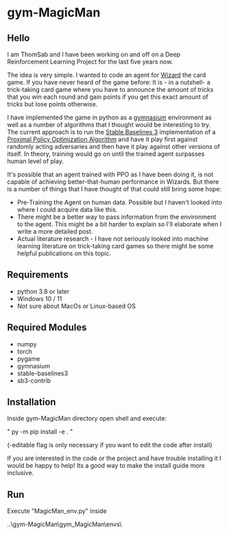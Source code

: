 # gym-MagicMan

## Hello

I am ThomSab and I have been working on and off on a Deep Reinforcement Learning Project for the last five years now.

The idea is very simple. I wanted to code an agent for [Wizard](https://en.wikipedia.org/wiki/Wizard_(card_game)) the card game. If you have never heard of the game before: It is - in a nutshell- a trick-taking card game where you have to announce the amount of tricks that you win each round and gain points if you get this exact amount of tricks but lose points otherwise.

I have implemented the game in python as a [gymnasium](https://gymnasium.farama.org/) environment as well as a number of algorithms that I thought would be interesting to try. The current approach is to run the [Stable Baselines 3](https://stable-baselines3.readthedocs.io/en/master/modules/ppo.html) implementation of a [Proximal Policy Optimization Algorithm](https://arxiv.org/abs/1707.06347) and have it play first against randomly acting adversaries and then have it play against other versions of itself. In theory, training would go on until the trained agent surpasses human level of play.

It's possible that an agent trained with PPO as I have been doing it, is not capable of achieving better-that-human performance in Wizards.
But there is a number of things that I have thought of that could still bring some hope:
 - Pre-Training the Agent on human data. Possible but I haven't looked into where I could acquire data like this.
 - There might be a better way to pass information from the environment to the agent. This might be a bit harder to explain so I'll elaborate when I write a more detailed post.
 - Actual literature research - I have not seriously looked into machine learning literature on trick-taking card games so there might be some helpful publications on this topic. 


## Requirements

- python 3.8 or later
- Windows 10 / 11
- Not sure about MacOs or Linux-based OS

## Required Modules
- numpy
- torch
- pygame
- gymnasium
- stable-baselines3
- sb3-contrib

## Installation
Inside gym-MagicMan directory open shell and execute:

 " py -m pip install -e . "
 
(-editable flag is only necessary if you want to edit the code after install)

If you are interested in the code or the project and have trouble installing it I would be happy to help!  Its a good way to make the install guide more inclusive.
 
## Run
Execute "MagicMan_env.py" inside
 
..\gym-MagicMan\gym_MagicMan\envs\
